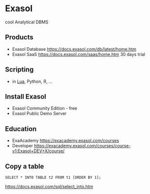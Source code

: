 # Exasol
cool Analytical DBMS

## Products
* Exasol Database https://docs.exasol.com/db/latest/home.htm
* Exasol SaaS https://docs.exasol.com/saas/home.htm 30 days trial

## Scripting
* in [Lua](/lua), Python, R, ...

## Install Exasol
* Exasol Community Edition - free
* Exasol Public Demo Server


## Education
* ExaAcademy https://exacademy.exasol.com/courses
* Developer https://exacademy.exasol.com/courses/course-v1:Exasol+DEV+X/course/


## Copy a table
```
SELECT * INTO TABLE t2 FROM t1 [ORDER BY 1];
```
https://docs.exasol.com/sql/select_into.htm



